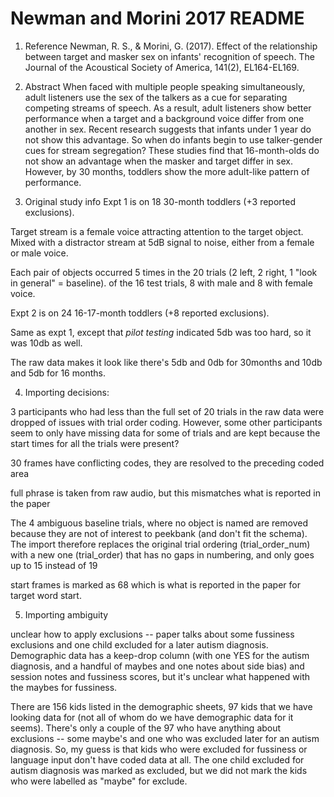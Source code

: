 # Newman and Morini 2017 README

1. Reference
Newman, R. S., & Morini, G. (2017). Effect of the relationship between target and masker sex on infants' recognition of speech. The Journal of the Acoustical Society of America, 141(2), EL164-EL169.

2. Abstract
When faced with multiple people speaking simultaneously, adult listeners use the sex of the talkers as a cue for separating competing streams of speech. As a result, adult listeners show better performance when a target and a background voice differ from one another in sex. Recent research suggests that infants under 1 year do not show this advantage. So when do infants begin to use talker-gender cues for stream segregation? These studies find that 16-month-olds do not show an advantage when the masker and target differ in sex. However, by 30 months, toddlers show the more adult-like pattern of performance.


3. Original study info
Expt 1 is on 18 30-month toddlers (+3 reported exclusions).

Target stream is a female voice attracting attention to the target object. Mixed with a distractor stream at 5dB signal to noise, either from a female or male voice. 

Each pair of objects occurred 5 times in the 20 trials (2 left, 2 right, 1 "look in general" = baseline). of the 16 test trials, 8 with male and 8 with female voice. 

Expt 2 is on 24 16-17-month toddlers (+8 reported exclusions). 

Same as expt 1, except that *pilot testing* indicated 5db was too hard, so it was 10db as well. 

The raw data makes it look like there's 5db and 0db for 30months and 10db and 5db for 16 months. 

4. Importing decisions:

3 participants who had less than the full set of 20 trials in the raw data were dropped of issues with trial order coding. However, some other participants seem to only have missing data for some of trials and are kept because the start times for all the trials were present?

30 frames have conflicting codes, they are resolved to the preceding coded area

full phrase is taken from raw audio, but this mismatches what is reported in the paper

The 4 ambiguous baseline trials, where no object is named are removed because they are not of interest to peekbank (and don't fit the schema). The import therefore replaces the original trial ordering (trial_order_num) with a new one
(trial_order) that has no gaps in numbering, and only goes up to 15 instead of 19


start frames is marked as 68 which is what is reported in the paper for target word start.


5. Importing ambiguity

unclear how to apply exclusions -- paper talks about some fussiness exclusions and one child excluded for a later autism diagnosis. Demographic data has a keep-drop column (with one YES for the autism diagnosis, and a handful of maybes and one notes about side bias) and session notes and fussiness scores, but it's unclear what happened with the maybes for fussiness. 

There are 156 kids listed in the demographic sheets, 97 kids that we have looking data for (not all of whom do we have demographic data for it seems). There's only a couple of the 97 who have anything about exclusions -- some maybe's and one who was excluded later for an autism diagnosis. So, my guess is that kids who were excluded for fussiness or language input don't have coded data at all. The one child excluded for autism diagnosis was marked as excluded, but we did not mark the kids who were labelled as "maybe" for exclude. 